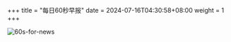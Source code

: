 +++
title = "每日60秒早报"
date = 2024-07-16T04:30:58+08:00
weight = 1
+++

![60s-for-news](/img/zaobao/zaobao.png "由 ALAPI 提供支持")
